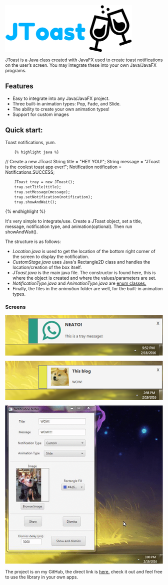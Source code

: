 
![JToast](/assets/jt1.png)

JToast is a Java class created with JavaFX used to create toast notifications on the user’s screen. You may integrate these into your own Java/JavaFX programs.

## Features
- Easy to integrate into any Java/JavaFX project.
- Three built-in animation types: Pop, Fade, and Slide.
- The ability to create your own animation types!
- Support for custom images


## Quick start:

Toast notifications, yum. 

        {% highlight java %}
// Create a new JToast
        String title = "HEY YOU!";
        String message = "JToast is the coolest toast app ever!";
        Notification notification = Notifications.SUCCESS;

        JToast tray = new JToast();
        tray.setTitle(title);
        tray.setMessage(message);
        tray.setNotification(notification);
        tray.showAndWait();
{% endhighlight %}

It's very simple to integrate/use. Create a JToast object, set a title, message, notification type, and animation(optional). Then run showAndWait().

The structure is as follows:

- *Location.java* is used to get the location of the bottom right corner of the screen to display the notification.
- *CustomStage.java* uses Java's Rectangle2D class and handles the location/creation of the box itself.
- *JToast.java* is the main java file. The constructor is found here, this is where the object is created and where the values/parameters are set.
- *NotificationType.java* and *AnimationType.java* are [enum classes.](https://docs.oracle.com/javase/tutorial/java/javaOO/enum.html)
- Finally, the files in the *animation* folder are well, for the built-in animation types.


### Screens
![JToast2](/assets/jt2.PNG)

![JToast3](/assets/jt3.png)

![JToast3](/assets/jt4.gif)

The project is on my GitHub, the direct link is [here.](https://github.com/MuffinLightning/JToast) check it out and feel free to use the library in your own apps.


